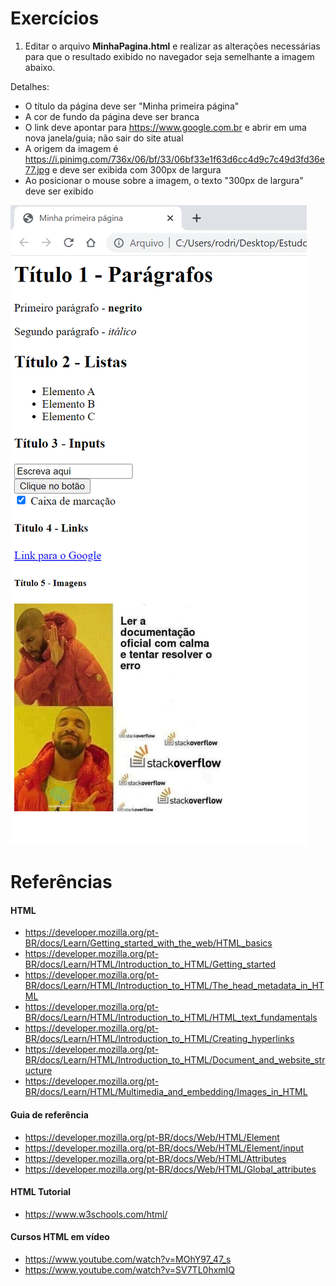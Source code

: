 # Exercícios

1) Editar o arquivo **MinhaPagina.html** e realizar as alterações necessárias para que o resultado exibido no navegador seja semelhante a imagem abaixo.

Detalhes:
- O título da página deve ser "Minha primeira página"
- A cor de fundo da página deve ser branca
- O link deve apontar para https://www.google.com.br e abrir em uma nova janela/guia; não sair do site atual
- A origem da imagem é https://i.pinimg.com/736x/06/bf/33/06bf33e1f63d6cc4d9c7c49d3fd36e77.jpg e deve ser exibida com 300px de largura
- Ao posicionar o mouse sobre a imagem, o texto "300px de largura" deve ser exibido

![img](https://raw.githubusercontent.com/rodrigo-leonhardt/estudos-estagiarios/main/Semana%2012/Assets/imgResultado.png)

# Referências

#### HTML
- https://developer.mozilla.org/pt-BR/docs/Learn/Getting_started_with_the_web/HTML_basics
- https://developer.mozilla.org/pt-BR/docs/Learn/HTML/Introduction_to_HTML/Getting_started
- https://developer.mozilla.org/pt-BR/docs/Learn/HTML/Introduction_to_HTML/The_head_metadata_in_HTML
- https://developer.mozilla.org/pt-BR/docs/Learn/HTML/Introduction_to_HTML/HTML_text_fundamentals
- https://developer.mozilla.org/pt-BR/docs/Learn/HTML/Introduction_to_HTML/Creating_hyperlinks
- https://developer.mozilla.org/pt-BR/docs/Learn/HTML/Introduction_to_HTML/Document_and_website_structure
- https://developer.mozilla.org/pt-BR/docs/Learn/HTML/Multimedia_and_embedding/Images_in_HTML

#### Guia de referência
- https://developer.mozilla.org/pt-BR/docs/Web/HTML/Element
- https://developer.mozilla.org/pt-BR/docs/Web/HTML/Element/input
- https://developer.mozilla.org/pt-BR/docs/Web/HTML/Attributes
- https://developer.mozilla.org/pt-BR/docs/Web/HTML/Global_attributes

#### HTML Tutorial
- https://www.w3schools.com/html/

#### Cursos HTML em vídeo
- https://www.youtube.com/watch?v=MOhY97_47_s
- https://www.youtube.com/watch?v=SV7TL0hxmIQ
